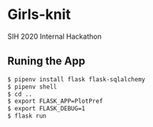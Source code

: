 # Girls-knit
SIH 2020 Internal Hackathon

## Runing the App
```bash
$ pipenv install flask flask-sqlalchemy
$ pipenv shell
$ cd ..
$ export FLASK_APP=PlotPref
$ export FLASK_DEBUG=1
$ flask run
```
